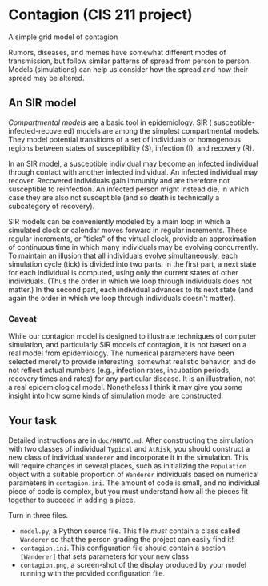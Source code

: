 # Contagion (CIS 211 project)

A simple grid model of contagion

Rumors, diseases, and memes have somewhat different modes of
transmission, but follow similar patterns of spread from person to
person. Models (simulations) can help us consider how the spread and how
their spread may be altered.

## An SIR model

*Compartmental models* are a basic tool in epidemiology. SIR (
susceptible-infected-recovered) models are among the simplest
compartmental models. They model potential transitions of a set of
individuals or homogenous regions between states of susceptibility (S),
infection (I), and recovery (R).

In an SIR model, a susceptible individual may become an infected
individual through contact with another infected individual. An infected
individual may recover. Recovered individuals gain immunity and are
therefore not susceptible to reinfection. An infected person might
instead die, in which case they are also not susceptible (and so death
is technically a subcategory of recovery).

SIR models can be conveniently modeled by a main loop in which a
simulated clock or calendar moves forward in regular increments. These
regular increments, or "ticks" of the virtual clock, provide an
approximation of continuous time in which many individuals may be
evolving concurrently. To maintain an illusion that all individuals
evolve simultaneously, each simulation cycle (tick) is divided into two
parts. In the first part, a next state for each individual is computed,
using only the current states of other individuals.  (Thus the order in
which we loop through individuals does not matter.)  In the second part,
each individual advances to its next state (and again the order in which
we loop through individuals doesn't matter).

### Caveat

While our contagion model is designed to illustrate techniques of
computer simulation, and particularly SIR models of contagion, it is not
based on a real model from epidemiology. The numerical parameters have
been selected merely to provide interesting, somewhat realistic
behavior, and do not reflect actual numbers (e.g., infection rates,
incubation periods, recovery times and rates) for any particular
disease. It is an illustration, not a real epidemiological model.
Nonetheless I think it may give you some insight into how some kinds of
simulation model are constructed.

## Your task

Detailed instructions are in `doc/HOWTO.md`. After constructing the
simulation with two classes of individual `Typical` and `AtRisk`, you
should construct a new class of individual `Wanderer`
and incorporate it in the simulation. This will require changes in
several places, such as initializing the
`Population` object with a suitable proportion of `Wanderer` individuals
based on numerical parameters in `contagion.ini`. The amount of code is
small, and no individual piece of code is complex, but you must
understand how all the pieces fit together to succeed in adding a piece.

Turn in three files. 

* `model.py`, a Python source file. This file *must* contain a class
  called `Wanderer` so that the person grading the project can
  easily find it!
* `contagion.ini`. This configuration file should contain a section
   `[Wanderer]` that sets parameters for your new class
* `contagion.png`, a screen-shot of the display produced by your model
   running with the provided configuration file. 

